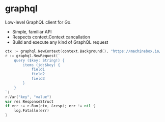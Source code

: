 # graphql

Low-level GraphQL client for Go.

* Simple, familiar API
* Respects context.Context cancallation
* Build and execute any kind of GraphQL request

```go
ctx := graphql.NewContext(context.Background(), "https://machinebox.io/graphql")
r := graphql.NewRequest(`
    query ($key: String!) {
        items (id:$key) {
            field1
            field2
            field3
        }
    }
`)
r.Var("key", "value")
var res ResponseStruct
if err := r.Run(ctx, &resp); err != nil {
    log.Fatalln(err)
}
```
